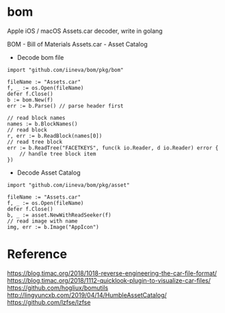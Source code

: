 # bom

Apple iOS / macOS Assets.car decoder, write in golang

BOM - Bill of Materials
Assets.car - Asset Catalog


* Decode bom file

```golang
import "github.com/iineva/bom/pkg/bom"

fileName := "Assets.car"
f, _ := os.Open(fileName)
defer f.Close()
b := bom.New(f)
err := b.Parse() // parse header first

// read block names
names := b.BlockNames()
// read block
r, err := b.ReadBlock(names[0])
// read tree block
err := b.ReadTree("FACETKEYS", func(k io.Reader, d io.Reader) error {
    // handle tree block item
})
```

* Decode Asset Catalog

```golang
import "github.com/iineva/bom/pkg/asset"

fileName := "Assets.car"
f, _ := os.Open(fileName)
defer f.Close()
b, _ := asset.NewWithReadSeeker(f)
// read image with name
img, err := b.Image("AppIcon")
```


# Reference

<https://blog.timac.org/2018/1018-reverse-engineering-the-car-file-format/>
<https://blog.timac.org/2018/1112-quicklook-plugin-to-visualize-car-files/>
<https://github.com/hogliux/bomutils>
<http://lingyuncxb.com/2019/04/14/HumbleAssetCatalog/>
<https://github.com/lzfse/lzfse>